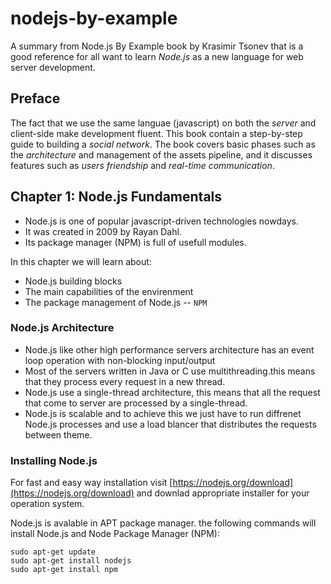 # nodejs-by-example
A summary from Node.js By Example book by Krasimir Tsonev that is a good reference for all want to learn *Node.js* as a new language for web server development.
## Preface
The fact that we use the same languae (javascript) on both the *server* and client-side make development fluent.
This book contain a step-by-step guide to building a *social network*.
The book covers basic phases such as the *architecture* and management of the assets pipeline, and it discusses features such as *users friendship* and *real-time communication*.
## Chapter 1: Node.js Fundamentals
- Node.js is one of popular javascript-driven technologies nowdays.
- It was created in 2009 by Rayan Dahl.
- Its package manager (NPM) is full of usefull modules.

In this chapter we will learn about:
* Node.js building blocks
* The main capabilities of the envirenment 
* The package management of Node.js -- `NPM`

### Node.js Architecture
* Node.js like other high performance servers architecture has an event loop operation with non-blocking input/output
* Most of the servers written in Java or C use multithreading.this means that they process every request in a new thread.
* Node.js use a single-thread architecture, this means that all the request that come to server are processed by a single-thread.
* Node.js is scalable and to achieve this we just have to run diffrenet Node.js processes and use a load blancer that distributes the requests between theme.
### Installing Node.js
For fast and easy way installation visit [https://nodejs.org/download](https://nodejs.org/download) and downlad appropriate installer for your operation system.

Node.js is avalable in APT package manager.
the following commands will install Node.js and Node Package Manager (NPM):
````
sudo apt-get update
sudo apt-get install nodejs
sudo apt-get install npm
````